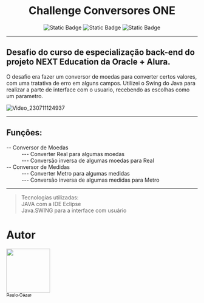 <h1 align="center">Challenge Conversores ONE</h1>

<div align="center"> <img alt="Static Badge" src="https://img.shields.io/badge/Oracle%20NEXT%20-%20lightgray">
  <img alt="Static Badge" src="https://img.shields.io/badge/Desafio%20-%20Backend%20-%20orange">
  <img alt="Static Badge" src="https://img.shields.io/badge/Status%20-%20Finalizado%20-%20light%20gray">
 </div>

<hr>

<h2>Desafio do curso de especialização back-end do projeto NEXT Education da Oracle + Alura.</h2>
O desafio era fazer um conversor de moedas para converter certos valores, com uma tratativa de erro em alguns campos.
Utilizei o Swing do Java para realizar a parte de interface com o usuario, recebendo as escolhas como um parametro.


![Video_230711124937](https://github.com/pcezars/conversor-moedas-one/assets/105515769/521ff0e1-86a8-4e88-95dd-8c0ea0674736)

<hr>

<h2>Funções: </h2>
<dl>
<dt>-- Conversor de Moedas</dt>
<dd>--- Converter Real para algumas moedas</dd>
<dd>--- Conversão inversa de algumas moedas para Real</dd>

<dt>-- Conversor de Medidas</dt>
<dd>--- Converter Metro para algumas medidas</dd>
<dd>--- Conversão inversa de algumas medidas para Metro</dd>
</dl>

<hr>

>Tecnologias utilizadas: <br>JAVA com a IDE Eclipse<br>
>Java.SWING para a interface com usuário

# Autor

[<img src="https://avatars.githubusercontent.com/u/105515769?v=4" width=115><br><sub>Paulo Cézar</sub>](https://github.com/pcezars)
